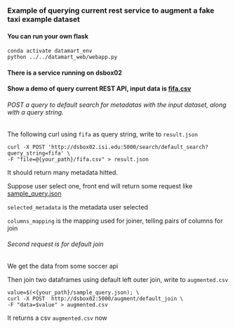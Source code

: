 ### Example of querying current rest service to augment a fake taxi example dataset

#### You can run your own flask
```commandline
conda activate datamart_env
python ../../datamart_web/webapp.py
```

#### There is a service running on dsbox02
#### Show a demo of query current REST API, input data is [fifa.csv](fifa.csv)

###### POST a query to default search for metadatas with the input dataset, along with a query string.

The following curl using `fifa` as query string, write to `result.json`

```commandline
curl -X POST 'http://dsbox02.isi.edu:5000/search/default_search?query_string=fifa' \
-F "file=@{your_path}/fifa.csv" > result.json
```

It should return many metadata hitted.

Suppose user select one, front end will return some request like [sample_query.json](./sample_query.json)

`selected_metadata` is the metadata user selected

`columns_mapping` is the mapping used for joiner, telling pairs of columns for join


###### Second request is for default join

We get the data from some soccer api

Then join two dataframes using default left outer join, write to `augmented.csv`
```commandline
value=$(<{your_path}/sample_query.json); \
curl -X POST  http://dsbox02:5000/augment/default_join \
-F "data=$value" > augmented.csv
```

It returns a csv `augmented.csv` now

